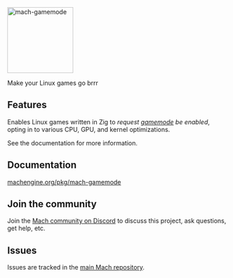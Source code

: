 <a href="https://machengine.org/pkg/mach-gamemode">
    <picture>
        <source media="(prefers-color-scheme: dark)" srcset="https://machengine.org/assets/mach/gamemode-full-dark.svg">
        <img alt="mach-gamemode" src="https://machengine.org/assets/mach/gamemode-full-light.svg" height="150px">
    </picture>
</a>

Make your Linux games go brrr

## Features

Enables Linux games written in Zig to _request [gamemode](https://github.com/FeralInteractive/gamemode) be enabled_, opting in to various CPU, GPU, and kernel optimizations.

See the documentation for more information.

## Documentation

[machengine.org/pkg/mach-gamemode](https://machengine.org/pkg/mach-gamemode)

## Join the community

Join the [Mach community on Discord](https://discord.gg/XNG3NZgCqp) to discuss this project, ask questions, get help, etc.

## Issues

Issues are tracked in the [main Mach repository](https://github.com/hexops/mach/issues?q=is%3Aissue+is%3Aopen+label%3Agamemode).
